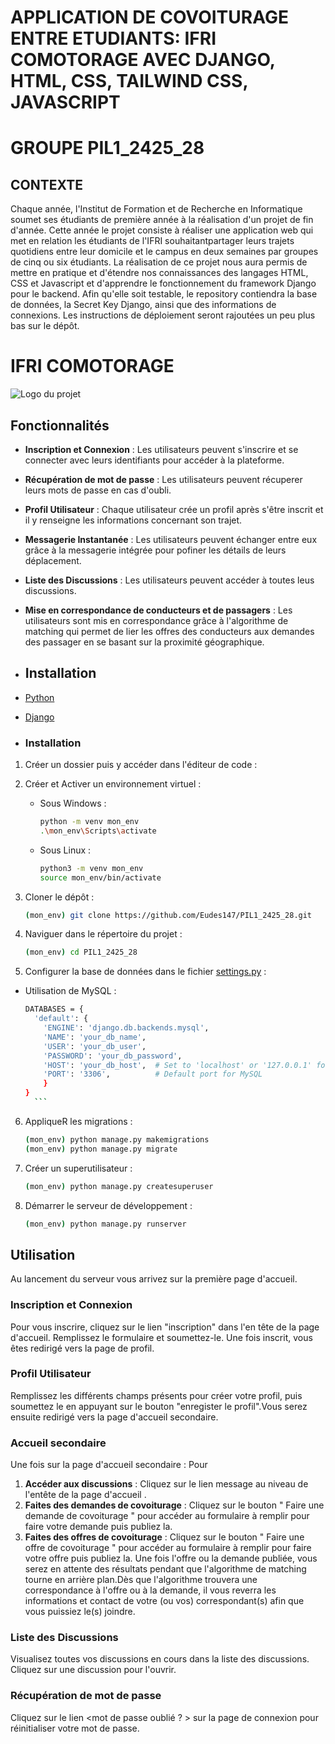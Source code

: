 # APPLICATION DE COVOITURAGE ENTRE ETUDIANTS: IFRI COMOTORAGE AVEC DJANGO, HTML, CSS, TAILWIND CSS, JAVASCRIPT
# GROUPE PIL1_2425_28 

## CONTEXTE
Chaque année, l'Institut de Formation et de Recherche en Informatique soumet ses étudiants de première année à la réalisation d'un projet de fin d'année. Cette année le projet consiste à réaliser une application web qui met en relation les étudiants de l'IFRI souhaitantpartager leurs trajets quotidiens entre leur domicile et le campus en deux semaines par groupes de cinq ou six étudiants.
La réalisation de ce projet nous aura permis de mettre en pratique et d'étendre nos connaissances des langages HTML, CSS et Javascript et d'apprendre le fonctionnement du framework Django pour le backend.
Afin qu'elle soit testable, le repository contiendra la base de données, la Secret Key Django, ainsi que des informations de connexions. Les instructions de déploiement seront rajoutées un peu plus bas sur le dépôt.

# IFRI COMOTORAGE
![Logo du projet](./logo.jpg)

## Fonctionnalités

- **Inscription et Connexion** : Les utilisateurs peuvent s'inscrire et se connecter avec leurs identifiants pour accéder à la plateforme.
- **Récupération de mot de passe** : Les utilisateurs peuvent récuperer leurs mots de passe en cas d'oubli.
- **Profil Utilisateur** : Chaque utilisateur crée un profil après s'être inscrit et il y renseigne les informations concernant son trajet.
- **Messagerie Instantanée** : Les utilisateurs peuvent échanger entre eux grâce à la messagerie intégrée pour pofiner les détails de leurs déplacement.
- **Liste des Discussions** : Les utilisateurs peuvent accéder à toutes leus discussions.
- **Mise en correspondance de conducteurs et de passagers** : Les utilisateurs sont mis en correspondance grâce à l'algorithme de matching qui permet de lier les offres des conducteurs aux demandes des passager en se basant sur la proximité géographique.

- ## Installation
- [Python](https://www.python.org/downloads/)
- [Django](https://www.djangoproject.com/)

-  ### Installation
1. Créer un dossier puis y accéder dans l'éditeur de code : 

2. Créer et Activer un environnement virtuel : 
    - Sous Windows :
        ```sh
        python -m venv mon_env
        .\mon_env\Scripts\activate
        ```
    - Sous Linux :
        ```sh
        python3 -m venv mon_env
        source mon_env/bin/activate
        ```
3. Cloner le dépôt :
    ```bash
    (mon_env) git clone https://github.com/Eudes147/PIL1_2425_28.git
    ```
4. Naviguer dans le répertoire du projet :
    ```bash
    (mon_env) cd PIL1_2425_28
    ```
5. Configurer la base de données dans le fichier [settings.py](PIL1_2425_28/ifri_comotorage/settings.py) :
  - Utilisation de MySQL : 
      ```bash
      DATABASES = {
        'default': {
          'ENGINE': 'django.db.backends.mysql',
          'NAME': 'your_db_name',
          'USER': 'your_db_user',
          'PASSWORD': 'your_db_password',
          'HOST': 'your_db_host',  # Set to 'localhost' or '127.0.0.1' for local development
          'PORT': '3306',          # Default port for MySQL
          }
    }
        ```
6. AppliqueR les migrations :
    ```bash
    (mon_env) python manage.py makemigrations
    (mon_env) python manage.py migrate
    ```
7. Créer un superutilisateur :
    ```bash
    (mon_env) python manage.py createsuperuser
    ```
8. Démarrer le serveur de développement :
    ```bash
    (mon_env) python manage.py runserver
    ```


## Utilisation

Au lancement du serveur vous arrivez sur la première page d'accueil.

### Inscription et Connexion

Pour vous inscrire, cliquez sur le lien "inscription" dans l'en tête de la page d'accueil. Remplissez le formulaire et soumettez-le. Une fois inscrit, vous êtes redirigé vers la page de profil.

### Profil Utilisateur

Remplissez les différents champs présents pour créer votre profil, puis soumettez le en appuyant sur le bouton "enregister le profil".Vous serez ensuite redirigé vers la page d'accueil secondaire.

### Accueil secondaire
Une fois sur la page d'accueil secondaire : Pour
1. **Accéder aux discussions** : Cliquez sur le lien message au niveau de l'entête de la page d'accueil .
2. **Faites des demandes de covoiturage** : Cliquez sur le bouton " Faire une demande de covoiturage  " pour accéder au formulaire à remplir pour faire votre demande puis publiez la.
3. **Faites des offres de covoiturage** : Cliquez sur le bouton " Faire une offre de covoiturage " pour accéder au formulaire à remplir pour faire votre offre puis publiez la.
Une fois l'offre ou la demande publiée, vous serez en attente des résultats pendant que l'algorithme de matching tourne en arrière plan.Dès que l'algorithme trouvera une correspondance à l'offre ou à la demande, il vous reverra les informations et contact de votre (ou vos)  correspondant(s) afin que vous puissiez le(s) joindre.


### Liste des Discussions

Visualisez toutes vos discussions en cours dans la liste des discussions. Cliquez sur une discussion pour l'ouvrir.

### Récupération de mot de passe 

Cliquez sur le lien <mot de passe oublié ? > sur la page de connexion pour réinitialiser votre mot de passe.



    
